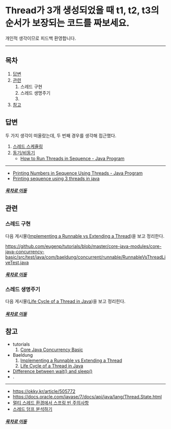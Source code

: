 Thread가 3개 생성되었을 때 t1, t2, t3의 순서가 보장되는 코드를 짜보세요.
=====
개인적 생각이므로 피드백 환영합니다.
- - -
## 목차
1. [답변](#답변)
2. [관련](#관련)
	1. 스레드 구현
	2. 스레드 생명주기
	3. 
3. [참고](#참고)

## 답변
두 가지 생각이 떠올랐는데, 두 번째 경우를 생각해 접근했다.

1. [스레드 스케쥴링](https://endorphin0710.tistory.com/27)
2. [동기/비동기](https://cornswrold.tistory.com/187)
	* [How to Run Threads in Sequence - Java Program](https://netjs.blogspot.com/2016/10/how-to-run-threads-in-sequence-java-program.html)

- - -
* [Printing Numbers in Sequence Using Threads - Java Program](https://netjs.blogspot.com/2018/04/printing-numbers-sequence-using-threads-java-program.html)
* [Printing sequence using 3 threads in java](https://java2blog.com/print-sequence-3-threads-java/)

##### [목차로 이동](#목차)

## 관련


### 스레드 구현
다음 게시물([Implementing a Runnable vs Extending a Thread](https://www.baeldung.com/java-runnable-vs-extending-thread))을 보고 정리한다.

https://github.com/eugenp/tutorials/blob/master/core-java-modules/core-java-concurrency-basic/src/test/java/com/baeldung/concurrent/runnable/RunnableVsThreadLiveTest.java

##### [목차로 이동](#목차)

### 스레드 생명주기
다음 게시물([Life Cycle of a Thread in Java](https://www.baeldung.com/java-thread-lifecycle))을 보고 정리힌다.


##### [목차로 이동](#목차)

## 참고
* tutorials
	1. [Core Java Concurrency Basic](https://github.com/eugenp/tutorials/tree/master/core-java-modules/core-java-concurrency-basic)
* Baeldung
	1. [Implementing a Runnable vs Extending a Thread](https://www.baeldung.com/java-runnable-vs-extending-thread)
	2. [Life Cycle of a Thread in Java](https://www.baeldung.com/java-thread-lifecycle)
* [Difference between wait() and sleep()](https://stackoverflow.com/questions/1036754/difference-between-wait-and-sleep)
* .

- - -
* https://okky.kr/article/505772
* https://docs.oracle.com/javase/7/docs/api/java/lang/Thread.State.html
* [멀티 스레드 환경에서 스프링 빈 주의사항](https://beyondj2ee.wordpress.com/2013/02/28/%EB%A9%80%ED%8B%B0-%EC%93%B0%EB%A0%88%EB%93%9C-%ED%99%98%EA%B2%BD%EC%97%90%EC%84%9C-%EC%8A%A4%ED%94%84%EB%A7%81%EB%B9%88-%EC%A3%BC%EC%9D%98%EC%82%AC%ED%95%AD/)
* [스레드 덤프 분석하기](https://d2.naver.com/helloworld/10963)

##### [목차로 이동](#목차)